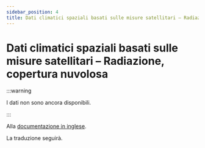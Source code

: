 ```yaml
---
sidebar_position: 4
title: Dati climatici spaziali basati sulle misure satellitari – Radiazione, copertura nuvolosa
---
```


# Dati climatici spaziali basati sulle misure satellitari – Radiazione, copertura nuvolosa

:::warning 

I dati non sono ancora disponibili.

:::

Alla [documentazione in inglese](https://opendatadocs.meteoswiss.ch/c-climate-data/c4-satellite-based-climate-data).

La traduzione seguirà.

